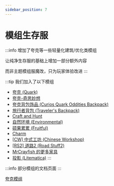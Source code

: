 ```yaml
---
sidebar_position: 7
---
```


# 模组生存服

:::info
增加了夸克等一些轻量化建筑/优化类模组

让纯净生存服的基础上增加一部分额外内容

而非主题模组服魔改，只为玩家体验改进
:::

:::tip
我们加入了以下模组

- [夸克 (Quark)](https://www.mcmod.cn/class/527.html)
- [夸克-奇思妙想](https://www.mcmod.cn/class/1823.html)
- [夸克背包饰品 (Curios Quark Oddities Backpack)](https://www.mcmod.cn/class/3913.html)
- [旅行者背包 (Traveler's Backpack)](https://www.mcmod.cn/class/1732.html)
- [Craft and Hunt](https://www.mcmod.cn/class/4572.html)
- [自然环境 (Environmental)](https://www.mcmod.cn/class/3591.html)
- [硕果累累 (Fruitful)](https://www.mcmod.cn/class/4235.html)
- [Charm](https://www.mcmod.cn/class/2069.html)
- [\[CW\] 中式工坊 (Chinese Workshop)](https://www.mcmod.cn/class/891.html)
- [\[RS2\] 道路2 (Road Stuff2)](https://www.mcmod.cn/class/1418.html)
- [MrCrayfish 的更多家具](https://www.mcmod.cn/class/4554.html)
- [投影 (Litematica)](https://www.mcmod.cn/class/2261.html)
:::

:::info
部分模组的文档页面
:::

[夸克模组](https://www.wolai.com/jeniuslu/9dAhVrc6eHb1BzEfN9HFEG)

